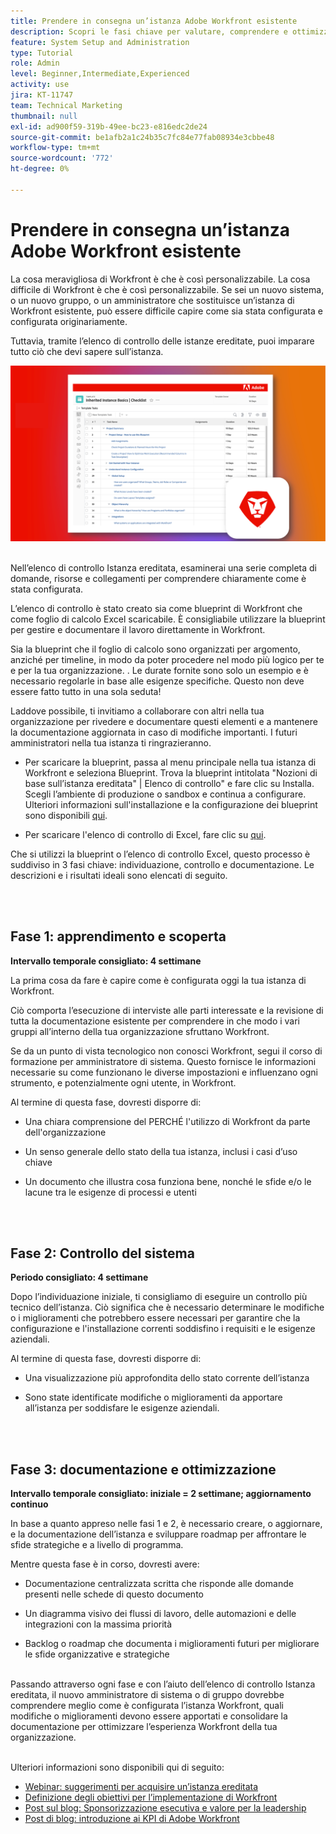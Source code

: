 ```yaml
---
title: Prendere in consegna un’istanza Adobe Workfront esistente
description: Scopri le fasi chiave per valutare, comprendere e ottimizzare l’istanza di Workfront come nuovo amministratore di sistema o di gruppo.
feature: System Setup and Administration
type: Tutorial
role: Admin
level: Beginner,Intermediate,Experienced
activity: use
jira: KT-11747
team: Technical Marketing
thumbnail: null
exl-id: ad900f59-319b-49ee-bc23-e816edc2de24
source-git-commit: be1afb2a1c24b35c7fc84e77fab08934e3cbbe48
workflow-type: tm+mt
source-wordcount: '772'
ht-degree: 0%

---
```


# Prendere in consegna un’istanza Adobe Workfront esistente

La cosa meravigliosa di Workfront è che è così personalizzabile. La cosa difficile di Workfront è che è così personalizzabile. Se sei un nuovo sistema, o un nuovo gruppo, o un amministratore che sostituisce un’istanza di Workfront esistente, può essere difficile capire come sia stata configurata e configurata originariamente.

Tuttavia, tramite l’elenco di controllo delle istanze ereditate, puoi imparare tutto ciò che devi sapere sull’istanza.

![Immagine elenco di controllo istanza ereditata](assets/wf-inherited-instance-image.png)
<br></br>

Nell’elenco di controllo Istanza ereditata, esaminerai una serie completa di domande, risorse e collegamenti per comprendere chiaramente come è stata configurata.

L’elenco di controllo è stato creato sia come blueprint di Workfront che come foglio di calcolo Excel scaricabile. È consigliabile utilizzare la blueprint per gestire e documentare il lavoro direttamente in Workfront.

Sia la blueprint che il foglio di calcolo sono organizzati per argomento, anziché per timeline, in modo da poter procedere nel modo più logico per te e per la tua organizzazione. . Le durate fornite sono solo un esempio e è necessario regolarle in base alle esigenze specifiche. Questo non deve essere fatto tutto in una sola seduta!

Laddove possibile, ti invitiamo a collaborare con altri nella tua organizzazione per rivedere e documentare questi elementi e a mantenere la documentazione aggiornata in caso di modifiche importanti. I futuri amministratori nella tua istanza ti ringrazieranno.

* Per scaricare la blueprint, passa al menu principale nella tua istanza di Workfront e seleziona Blueprint. Trova la blueprint intitolata &quot;Nozioni di base sull’istanza ereditata&quot; | Elenco di controllo&quot; e fare clic su Installa. Scegli l’ambiente di produzione o sandbox e continua a configurare. Ulteriori informazioni sull&#39;installazione e la configurazione dei blueprint sono disponibili [qui](https://experienceleague.adobe.com/docs/workfront/using/administration-and-setup/blueprints/blueprints-install.html?lang=en).

* Per scaricare l&#39;elenco di controllo di Excel, fare clic su [qui](assets/adobe-workfront-system-admin-playbook-inherited-instance.xlsx).

Che si utilizzi la blueprint o l’elenco di controllo Excel, questo processo è suddiviso in 3 fasi chiave: individuazione, controllo e documentazione. Le descrizioni e i risultati ideali sono elencati di seguito.

<br>
</br>

## Fase 1: apprendimento e scoperta

<b>Intervallo temporale consigliato: 4 settimane</b>

La prima cosa da fare è capire come è configurata oggi la tua istanza di Workfront.

Ciò comporta l’esecuzione di interviste alle parti interessate e la revisione di tutta la documentazione esistente per comprendere in che modo i vari gruppi all’interno della tua organizzazione sfruttano Workfront.

Se da un punto di vista tecnologico non conosci Workfront, segui il corso di formazione per amministratore di sistema. Questo fornisce le informazioni necessarie su come funzionano le diverse impostazioni e influenzano ogni strumento, e potenzialmente ogni utente, in Workfront.

Al termine di questa fase, dovresti disporre di:

* Una chiara comprensione del PERCHÉ l&#39;utilizzo di Workfront da parte dell&#39;organizzazione

* Un senso generale dello stato della tua istanza, inclusi i casi d’uso chiave

* Un documento che illustra cosa funziona bene, nonché le sfide e/o le lacune tra le esigenze di processi e utenti
<br>
</br>

## Fase 2: Controllo del sistema

<b>Periodo consigliato: 4 settimane </b>

Dopo l’individuazione iniziale, ti consigliamo di eseguire un controllo più tecnico dell’istanza. Ciò significa che è necessario determinare le modifiche o i miglioramenti che potrebbero essere necessari per garantire che la configurazione e l&#39;installazione correnti soddisfino i requisiti e le esigenze aziendali.

Al termine di questa fase, dovresti disporre di:

* Una visualizzazione più approfondita dello stato corrente dell’istanza

* Sono state identificate modifiche o miglioramenti da apportare all’istanza per soddisfare le esigenze aziendali.
<br>
</br>

## Fase 3: documentazione e ottimizzazione

<b>Intervallo temporale consigliato: iniziale = 2 settimane; aggiornamento continuo </b>

In base a quanto appreso nelle fasi 1 e 2, è necessario creare, o aggiornare, e la documentazione dell’istanza e sviluppare roadmap per affrontare le sfide strategiche e a livello di programma.

Mentre questa fase è in corso, dovresti avere:

* Documentazione centralizzata scritta che risponde alle domande presenti nelle schede di questo documento

* Un diagramma visivo dei flussi di lavoro, delle automazioni e delle integrazioni con la massima priorità

* Backlog o roadmap che documenta i miglioramenti futuri per migliorare le sfide organizzative e strategiche

<br>
Passando attraverso ogni fase e con l’aiuto dell’elenco di controllo Istanza ereditata, il nuovo amministratore di sistema o di gruppo dovrebbe comprendere meglio come è configurata l’istanza Workfront, quali modifiche o miglioramenti devono essere apportati e consolidare la documentazione per ottimizzare l’esperienza Workfront della tua organizzazione.

<br>
</br>

Ulteriori informazioni sono disponibili qui di seguito:
* [Webinar: suggerimenti per acquisire un’istanza ereditata](https://experienceleaguecommunities.adobe.com/t5/workfront-discussions/webinar-system-admin-essentials-tips-for-taking-over-an-existing/td-p/571873)
* [Definizione degli obiettivi per l’implementazione di Workfront](https://experienceleague.adobe.com/docs/workfront/using/administration-and-setup/get-started-administration/define-wf-goals-objectives.html?lang=en)
* [Post sul blog: Sponsorizzazione esecutiva e valore per la leadership](https://experienceleaguecommunities.adobe.com/t5/workfront-blogs/customer-success-tips-executive-sponsorship-and-value-to/ba-p/518353)
* [Post di blog: introduzione ai KPI di Adobe Workfront](https://experienceleaguecommunities.adobe.com/t5/workfront-blogs/kpi-dashboards-in-the-new-workfront-experience-introduction-to/ba-p/549001)
